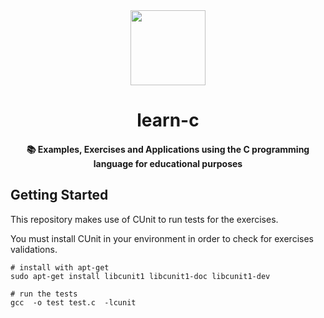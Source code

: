 <div>
  <div align="center" style="display: block; text-align: center;">
    <img src="https://via.placeholder.com/120" height="120" width="120" />
  </div>
  <h1 align="center">learn-c</h1>
  <h4 align="center">
    📚 Examples, Exercises and Applications using the C programming
    language for educational purposes
  </h4>
</div>

## Getting Started
This repository makes use of CUnit to run tests for the exercises.

You must install CUnit in your environment in order to check for
exercises validations.

```shell
# install with apt-get
sudo apt-get install libcunit1 libcunit1-doc libcunit1-dev

# run the tests
gcc  -o test test.c  -lcunit
```
